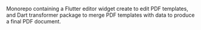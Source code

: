 Monorepo containing a Flutter editor widget create to edit PDF templates, 
and Dart transformer package to merge PDF templates with data to produce a final PDF document.
